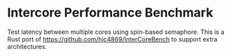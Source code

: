 Intercore Performance Benchmark
===============================

Test latency between multiple cores using spin-based semaphore. This is a Rust port of https://github.com/hjc4869/InterCoreBench to support extra architectures.
